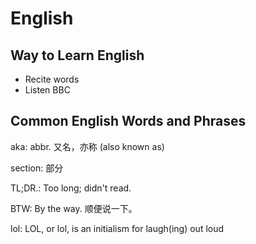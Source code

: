 # English

## Way to Learn English

- Recite words
- Listen BBC

## Common English Words and Phrases

aka: abbr. 又名，亦称 (also known as)

section: 部分

TL;DR.: Too long; didn't read.

BTW: By the way. 顺便说一下。

lol: LOL, or lol, is an initialism for laugh(ing) out loud

